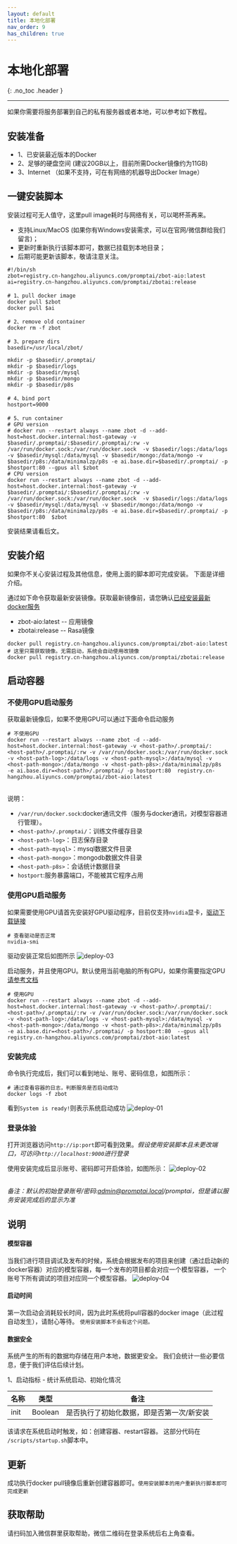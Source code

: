 ```yaml
---
layout: default
title: 本地化部署
nav_order: 9
has_children: true
---
```


# 本地化部署
{: .no_toc .header }

----
如果你需要将服务部署到自己的私有服务器或者本地，可以参考如下教程。

## 安装准备

- 1、已安装最近版本的Docker
- 2、足够的硬盘空间 (建议20GB以上，目前所需Docker镜像约为11GB)
- 3、Internet （如果不支持，可在有网络的机器导出Docker Image）

## 一键安装脚本

安装过程可无人值守，这里pull image耗时与网络有关，可以喝杯茶再来。

 - 支持Linux/MacOS (如果你有Windows安装需求，可以在官网/微信群给我们留言)；
 - 更新时重新执行该脚本即可，数据已挂载到本地目录；
 - 后期可能更新该脚本，敬请注意关注。

```shell
#!/bin/sh
zbot=registry.cn-hangzhou.aliyuncs.com/promptai/zbot-aio:latest
ai=registry.cn-hangzhou.aliyuncs.com/promptai/zbotai:release 

# 1、pull docker image
docker pull $zbot
docker pull $ai

# 2、remove old container
docker rm -f zbot

# 3、prepare dirs
basedir=/usr/local/zbot/

mkdir -p $basedir/.promptai/
mkdir -p $basedir/logs
mkdir -p $basedir/mysql
mkdir -p $basedir/mongo
mkdir -p $basedir/p8s

# 4、bind port
hostport=9000

# 5、run container
# GPU version 
# docker run --restart always --name zbot -d --add-host=host.docker.internal:host-gateway -v $basedir/.promptai/:$basedir/.promptai/:rw -v /var/run/docker.sock:/var/run/docker.sock  -v $basedir/logs:/data/logs -v $basedir/mysql:/data/mysql -v $basedir/mongo:/data/mongo -v $basedir/p8s:/data/minimalzp/p8s -e ai.base.dir=$basedir/.promptai/ -p $hostport:80 --gpus all $zbot
# CPU version
docker run --restart always --name zbot -d --add-host=host.docker.internal:host-gateway -v $basedir/.promptai/:$basedir/.promptai/:rw -v /var/run/docker.sock:/var/run/docker.sock  -v $basedir/logs:/data/logs -v $basedir/mysql:/data/mysql -v $basedir/mongo:/data/mongo -v $basedir/p8s:/data/minimalzp/p8s -e ai.base.dir=$basedir/.promptai/ -p $hostport:80  $zbot
```

安装结果请看后文。

## 安装介绍
如果你不关心安装过程及其他信息，使用上面的脚本即可完成安装。 下面是详细介绍。

通过如下命令获取最新安装镜像。获取最新镜像前，请您确认[已经安装最新docker服务](https://docs.docker.com/get-docker/)

- zbot-aio:latest   -- 应用镜像
- zbotai:release    -- Rasa镜像 

```shell
docker pull registry.cn-hangzhou.aliyuncs.com/promptai/zbot-aio:latest
# 这里只需获取镜像。无需启动，系统会自动使用改镜像
docker pull registry.cn-hangzhou.aliyuncs.com/promptai/zbotai:release 
```
## 启动容器

### 不使用GPU启动服务
获取最新镜像后，如果不使用GPU可以通过下面命令启动服务
```shell
# 不使用GPU
docker run --restart always --name zbot -d --add-host=host.docker.internal:host-gateway -v <host-path>/.promptai/:<host-path>/.promptai/:rw -v /var/run/docker.sock:/var/run/docker.sock  -v <host-path-log>:/data/logs -v <host-path-mysql>:/data/mysql -v <host-path-mongo>:/data/mongo -v <host-path-p8s>:/data/minimalzp/p8s  -e ai.base.dir=<host-path>/.promptai/ -p hostport:80  registry.cn-hangzhou.aliyuncs.com/promptai/zbot-aio:latest
```
<br/>说明：
- `/var/run/docker.sock`:docker通讯文件（服务与docker通讯，对模型容器进行管理）。
- `<host-path>/.promptai/`：训练文件缓存目录
- `<host-path-log>`：日志保存目录
- `<host-path-mysql>`：mysql数据文件目录
- `<host-path-mongo>`：mongodb数据文件目录
- `<host-path-p8s>`：会话统计数据目录
- `hostport`:服务暴露端口，不能被其它程序占用

### 使用GPU启动服务
如果需要使用GPU请首先安装好GPU驱动程序，目前仅支持`nvidia`显卡，[驱动下载链接](https://nvidia.github.io/nvidia-container-runtime/)

```shell
# 查看驱动是否正常 
nvidia-smi
```
驱动安装正常后如图所示
![deploy-03](/assets/images/private_deploy/deploy-03.png)

启动服务，并且使用GPU。默认使用当前电脑的所有GPU，如果你需要指定GPU[请参考文档](https://docs.docker.com/engine/reference/commandline/run/#access-an-nvidia-gpu)
```shell
# 使用GPU
docker run --restart always --name zbot -d --add-host=host.docker.internal:host-gateway -v <host-path>/.promptai/:<host-path>/.promptai/:rw -v /var/run/docker.sock:/var/run/docker.sock  -v <host-path-log>:/data/logs -v <host-path-mysql>:/data/mysql -v <host-path-mongo>:/data/mongo -v <host-path-p8s>:/data/minimalzp/p8s  -e ai.base.dir=<host-path>/.promptai/ -p hostport:80  --gpus all registry.cn-hangzhou.aliyuncs.com/promptai/zbot-aio:latest
```

### 安装完成
命令执行完成后，我们可以看到地址、账号、密码信息，如图所示：

```shell
# 通过查看容器的日志，判断服务是否启动成功
docker logs -f zbot
```
看到`System is ready!`则表示系统启动成功
![deploy-01](/assets/images/private_deploy/deploy-01.png)

### 登录体验
打开浏览器访问`http://ip:port`即可看到效果。*假设使用安装脚本且未更改端口，可访问`http://localhost:9000`进行登录*

使用安装完成后显示账号、密码即可开启体验，如图所示：
![deploy-02](/assets/images/private_deploy/deploy-02.png)

<br/>*备注：默认的初始登录账号/密码:admin@promptai.local/promptai，但是请以服务安装完成后的显示为准*

## 说明

#### 模型容器
当我们进行项目调试及发布的时候，系统会根据发布的项目来创建（通过启动新的docker容器）对应的模型容器，每一个发布的项目都会对应一个模型容器，
一个账号下所有调试的项目对应同一个模型容器。
![deploy-04](/assets/images/private_deploy/deploy-04.png)

#### 启动时间
第一次启动会消耗较长时间，因为此时系统将pull容器的docker image（此过程自动发生），请耐心等待。 `使用安装脚本不会有这个问题。`

#### 数据安全
系统产生的所有的数据均存储在用户本地，数据更安全。 我们会统计一些必要信息，便于我们评估后续计划。

1、启动指标 -  统计系统启动、初始化情况

| 名称 | 类型 | 备注 |
| ------ | ------ | ------ |
| init | Boolean | 是否执行了初始化数据，即是否第一次/新安装 |

该请求在系统启动时触发，如：创建容器、restart容器。 这部分代码在 `/scripts/startup.sh`脚本中。



## 更新
成功执行docker pull镜像后重新创建容器即可。`使用安装脚本的用户重新执行脚本即可完成更新`

## 获取帮助
请扫码加入微信群里获取帮助，微信二维码在登录系统后右上角查看。